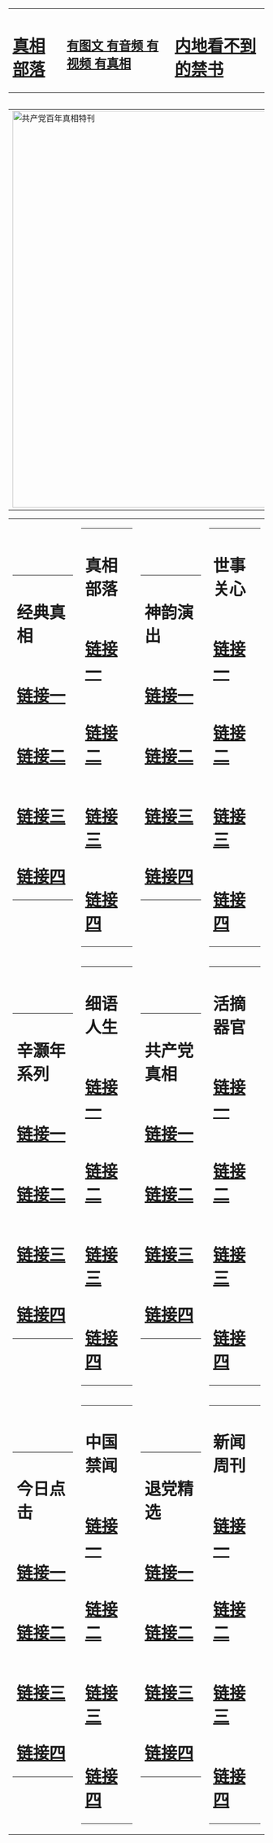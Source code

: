 <table><tr><td><H1><a href="http://t.cn/RXEOyCA">真相部落</a></H1></td><td><H2><a href="http://t.cn/RXHraR1">有图文 有音频 有视频 有真相</a></H2><td><H1><a href="http://t.cn/RXHriZm"> 内地看不到的禁书</a></H1></td></table><table><table><tr><td><a href="http://t.cn/Raz8me1"><img src="http://9168.s72.aedifice.net/zx/bngcd/gcdbnzx.jpg" width="780"  border="0" alt="共产党百年真相特刊"></a></td></tr></table><table><tr><td><table><tr><td ><h1>经典真相</h1></td></tr><tr><td><h1>  <a href="http://t.cn/RXHBg7Y" target=_blank>链接一</a>  </h1></td></tr><tr><td><h1>  <a href="http://t.cn/RXdFUHv" target=_blank>链接二</a>  </h1></td></tr><tr><td><h1>  <a href="http://po.st/6TjB8O" target=_blank>链接三</a>  </h1></td></tr><tr><td><h1>  <a href="http://po.st/rqhiHP" target=_blank>链接四</a>  </h1></td></tr></table></td><td><table><tr><td ><h1>真相部落</h1></td></tr><tr><td><h1>  <a href="http://t.cn/RXHBgjg" target=_blank>链接一</a>  </h1></td></tr><tr><td><h1>  <a href="http://t.cn/RXHBgH2" target=_blank>链接二</a>  </h1></td></tr><tr><td><h1>  <a href="http://po.st/Mb5DPH" target=_blank>链接三</a>  </h1></td></tr><tr><td><h1>  <a href="http://po.st/F0AtEb" target=_blank>链接四</a>  </h1></td></tr></table></td><td><table><tr><td ><h1>神韵演出</h1></td></tr><tr><td><h1>  <a href="http://t.cn/RXHrS2H" target=_blank>链接一</a>  </h1></td></tr><tr><td><h1>  <a href="http://t.cn/RXHrbUC" target=_blank>链接二</a>  </h1></td></tr><tr><td><h1>  <a href="http://po.st/EjsZ9A" target=_blank>链接三</a>  </h1></td></tr><tr><td><h1>  <a href="http://po.st/1sWzAI" target=_blank>链接四</a>  </h1></td></tr></table></td><td><table><tr><td ><h1>世事关心</h1></td></tr><tr><td><h1>  <a href="http://t.cn/RXdFIVZ" target=_blank>链接一</a>  </h1></td></tr><tr><td><h1>  <a href="http://t.cn/RXEOtWc" target=_blank>链接二</a>  </h1></td></tr><tr><td><h1>  <a href="http://po.st/ByAe6G" target=_blank>链接三</a>  </h1></td></tr><tr><td><h1>  <a href="http://po.st/XpYkre" target=_blank>链接四</a>  </h1></td></tr></table></td></tr><tr><td><table><tr><td ><h1>辛灏年系列</h1></td></tr><tr><td><h1>  <a href="http://t.cn/RXHr7gJ" target=_blank>链接一</a>  </h1></td></tr><tr><td><h1>  <a href="http://t.cn/RXdFZeM" target=_blank>链接二</a>  </h1></td></tr><tr><td><h1>  <a href="http://po.st/SuX2RC" target=_blank>链接三</a>  </h1></td></tr><tr><td><h1>  <a href="http://po.st/jQJKKp" target=_blank>链接四</a>  </h1></td></tr></table></td><td><table><tr><td ><h1>细语人生</h1></td></tr><tr><td><h1>  <a href="http://t.cn/Raz8mHq" target=_blank>链接一</a>  </h1></td></tr><tr><td><h1>  <a href="http://t.cn/Raz8mHq" target=_blank>链接二</a>  </h1></td></tr><tr><td><h1>  <a href="http://po.st/324jJU" target=_blank>链接三</a>  </h1></td></tr><tr><td><h1>  <a href="http://po.st/BEHNqT" target=_blank>链接四</a>  </h1></td></tr></table></td><td><table><tr><td ><h1>共产党真相</h1></td></tr><tr><td><h1>  <a href="http://t.cn/Raz8me1" target=_blank>链接一</a>  </h1></td></tr><tr><td><h1>  <a href="http://t.cn/Raz8msU" target=_blank>链接二</a>  </h1></td></tr><tr><td><h1>  <a href="http://po.st/OAh0Wb" target=_blank>链接三</a>  </h1></td></tr><tr><td><h1>  <a href="http://po.st/YcXyeL" target=_blank>链接四</a>  </h1></td></tr></table></td><td><table><tr><td ><h1>活摘器官</h1></td></tr><tr><td><h1>  <a href="http://t.cn/RXHr0ft" target=_blank>链接一</a>  </h1></td></tr><tr><td><h1>  <a href="http://t.cn/RXHr0CM" target=_blank>链接二</a>  </h1></td></tr><tr><td><h1>  <a href="http://po.st/bugl7d" target=_blank>链接三</a>  </h1></td></tr><tr><td><h1>  <a href="http://po.st/do9OsF" target=_blank>链接四</a>  </h1></td></tr></table></td></tr><tr><td><table><tr><td ><h1>今日点击</h1></td></tr><tr><td><h1>  <a href="http://t.cn/Raz8uoF" target=_blank>链接一</a>  </h1></td></tr><tr><td><h1>  <a href="http://t.cn/RXdF5m8" target=_blank>链接二</a>  </h1></td></tr><tr><td><h1>  <a href="http://po.st/SGhCUK" target=_blank>链接三</a>  </h1></td></tr><tr><td><h1>  <a href="http://po.st/or2U64" target=_blank>链接四</a>  </h1></td></tr></table></td><td><table><tr><td ><h1>中国禁闻</h1></td></tr><tr><td><h1>  <a href="http://t.cn/Raz8EVd" target=_blank>链接一</a>  </h1></td></tr><tr><td><h1>  <a href="http://t.cn/RXHrOyR" target=_blank>链接二</a>  </h1></td></tr><tr><td><h1>  <a href="http://po.st/ZbUfOC" target=_blank>链接三</a>  </h1></td></tr><tr><td><h1>  <a href="http://po.st/pK3u9O" target=_blank>链接四</a>  </h1></td></tr></table></td><td><table><tr><td ><h1>退党精选</h1></td></tr><tr><td><h1>  <a href="http://t.cn/RXEOX5Y" target=_blank>链接一</a>  </h1></td></tr><tr><td><h1>  <a href="http://t.cn/RXHrOKl" target=_blank>链接二</a>  </h1></td></tr><tr><td><h1>  <a href="http://po.st/jAKDnh" target=_blank>链接三</a>  </h1></td></tr><tr><td><h1>  <a href="http://po.st/XANuzn" target=_blank>链接四</a>  </h1></td></tr></table></td><td><table><tr><td ><h1>新闻周刊</h1></td></tr><tr><td><h1>  <a href="http://t.cn/Raz8Eer" target=_blank>链接一</a>  </h1></td></tr><tr><td><h1>  <a href="http://t.cn/Raz8Eer" target=_blank>链接二</a>  </h1></td></tr><tr><td><h1>  <a href="http://po.st/1KORTv" target=_blank>链接三</a>  </h1></td></tr><tr><td><h1>  <a href="http://po.st/2CqLNc" target=_blank>链接四</a>  </h1></td></tr></table></td></tr></table>

